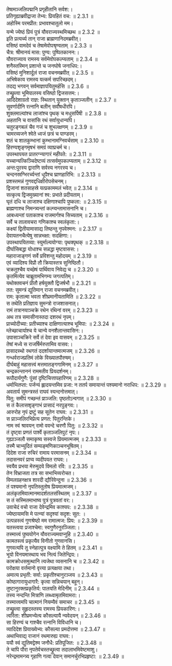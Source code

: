 

  
तेषामञ्जलिपद्मानि प्रगृहीतानि सर्वश:।  
प्रतिगृह्याब्रवीद्राजा तेभ्य: प्रियहितं वच: ॥ 2.3.1 ॥   
अहोस्मि परमप्रीत: प्रभावश्चातुलो मम।  
यन्मे ज्येष्ठं प्रियं पुत्रं यौवराज्यस्थमिच्छथ ॥ 2.3.2 ॥   
इति प्रत्यर्च्य तान् राजा ब्राह्मणानिदमब्रवीत्।  
वसिष्ठं वामदेवं च तेषामेवोपश्रृण्वताम् ॥ 2.3.3 ॥   
चैत्र: श्रीमानयं मास: पुण्य: पुष्पितकानन:।  
यौवराज्याय रामस्य सर्वमेवोपकल्प्यताम् ॥ 2.3.4 ॥   
शनैस्तस्मिन् प्रशान्ते च जनघोषे जनाधिप:।  
वसिष्ठं मुनिशार्दूलं राजा वचनमब्रवीत् ॥ 2.3.5 ॥   
अभिषेकाय रामस्य यत्कर्म सपरिच्छदम्।  
तदद्य भगवन् सर्वमाज्ञापयितुमर्हसि ॥ 2.3.6 ॥   
तच्छ्रुत्वा भूमिपालस्य वसिष्ठो द्विजसत्तम:।  
आदिदेशाग्रतो राज्ञ: स्थितान् युक्तान् कृताञ्जलीन् ॥ 2.3.7 ॥   
सुवर्णादीनि रत्नानि बलीन् सर्वौषधीरपि।  
शुक्लमाल्यांश्च लाजांश्च पृथक् च मधुसर्पिषी ॥ 2.3.8 ॥   
अहतानि च वासांसि रथं सर्वायुधान्यपि।  
चतुरङ्गबलं चैव गजं च शुभलक्षणम् ॥ 2.3.9 ॥   
चामरव्यजने श्वेते ध्वजं छत्रं च पाण्डरम्।  
शतं च शातकुम्भानां कुम्भानामग्निवर्चसाम् ॥ 2.3.10 ॥   
हिरण्यशृङ्गमृषभं समग्रं व्याघ्रचर्म च।  
उपस्थापयत प्रातरग्न्यागारं महीपते: ॥ 2.3.11 ॥   
यच्चान्यत्किञ्चिदेष्टव्यं तत्सर्वमुपकल्प्यताम् ॥ 2.3.12 ॥   
अन्त:पुरस्य द्वाराणि सर्वस्य नगरस्य च।  
चन्दनस्रग्भिरर्च्यन्तां धूपैश्च घ्राणहारिभि: ॥ 2.3.13 ॥   
प्रशस्तमन्नं गुणवद्दधिक्षीरोपसेचनम्।  
द्विजानां शतसाहस्रे यत्प्रकाममलं भवेत् ॥ 2.3.14 ॥   
सत्कृत्य द्विजमुख्यानां श्व: प्रभाते प्रदीयताम्।  
घृतं दधि च लाजाश्च दक्षिणाश्चापि पुष्कला: ॥ 2.3.15 ॥   
ब्राह्मणाश्च निमन्त्र्यन्तां कल्प्यन्तामासनानि च।  
आबध्यन्तां पताकाश्च राजमार्गश्च सिच्यताम् ॥ 2.3.16 ॥   
सर्वे च तालावचरा गणिकाश्च स्वलंकृता:।  
कक्ष्यां द्वितीयामासाद्य तिष्ठन्तु नृपवेश्मन: ॥ 2.3.17 ॥   
देवायतनचैत्येषु सान्नभक्षा: सदक्षिणा:।  
उपस्थापयितव्या: स्युर्माल्ययोग्या: पृथक्पृथक् ॥ 2.3.18 ॥   
दीर्घासिबद्धा योधाश्च सन्नद्धा मृष्टवासस:।  
महाराजाङ्गणं सर्वे प्रविशन्तु महोदयम् ॥ 2.3.19 ॥   
एवं व्यादिश्य विप्रौ तौ क्रियास्तत्र सुनिष्ठितौ।  
चक्रतुश्चैव यच्छेषं पार्थिवाय निवेद्य च ॥ 2.3.20 ॥   
कृतमित्येव चाब्रूतामभिगम्य जगत्पतिम्।  
यथोक्तवचनं प्रीतौ हर्षयुक्तौ द्विजर्षभौ ॥ 2.3.21 ॥   
तत: सुमन्त्रं द्युतिमान् राजा वचनमब्रवीत्।  
राम: कृतात्मा भवता शीघ्रमानीयतामिति ॥ 2.3.22 ॥   
स तथेति प्रतिज्ञाय सुमन्त्रो राजशासनात्।  
रामं तत्रानयाञ्चक्रे रथेन रथिनां वरम् ॥ 2.3.23 ॥   
अथ तत्र समासीनास्तदा दशरथं नृपम्।  
प्राच्योदीच्या: प्रतीच्याश्च दाक्षिणात्याश्च भूमिपा: ॥ 2.3.24 ॥   
म्लेच्छाचार्याश्च ये चान्ये वनशैलान्तवासिन:।  
उपासाञ्चक्रिरे सर्वे तं देवा इव वासवम् ॥ 2.3.25 ॥   
तेषां मध्ये स राजर्षिर्मरुतामिव वासव:।  
प्रासादस्थो रथगतं ददर्शायान्तमात्मजम् ॥ 2.3.26 ॥   
गन्धर्वराजप्रतिमं लोके विख्यातपौरुषम्।  
दीर्घबाहुं महासत्त्वं मत्तमातङ्गगामिनम् ॥ 2.3.27 ॥   
चन्द्रकान्ताननं राममतीव प्रियदर्शनम्।  
रूपौदार्यगुणै: पुंसां दृष्टिचित्तापहारिणम् ॥ 2.3.28 ॥   
धर्माभितप्ता: पर्जन्यं ह्लादयन्तमिव प्रजा: न ततर्प समायान्तं पश्यमानो नराधिप: ॥ 2.3.29 ॥   
अवतार्य सुमन्त्रस्तं राघवं स्यन्दनोत्तमात्।  
पितु: समीपं गच्छन्तं प्राञ्जलि: पृष्ठतोऽन्वगात् ॥ 2.3.30 ॥   
स तं कैलासशृङ्गाभं प्रासादं नरपुङ्गव:।  
आरुरोह नृपं द्रष्टुं सह सूतेन राघव: ॥ 2.3.31 ॥   
स प्राञ्जलिरभिप्रेत्य प्रणत: पितुरन्तिके।  
नाम स्वं श्रावयन् रामो ववन्दे चरणौ पितु: ॥ 2.3.32 ॥   
तं दृष्ट्वा प्रणतं पार्श्वे कृताञ्जलिपुटं नृप:।  
गृह्याञ्जलौ समाकृष्य सस्वजे प्रियमात्मजम् ॥ 2.3.33 ॥   
तस्मै चाभ्युदितं सम्यङ्मणिकाञ्चनभूषितम्।  
दिदेश राजा रुचिरं रामाय परमासनम् ॥ 2.3.34 ॥   
तदासनवरं प्राप्य व्यदीपयत राघव:।  
स्वयैव प्रभया मेरुमुदये विमलो रवि: ॥ 2.3.35 ॥   
तेन विभ्राजता तत्र सा सभाभिव्यरोचत।  
विमलग्रहनक्षत्र शारदी द्यौरिवेन्दुना ॥ 2.3.36 ॥   
तं पश्यमानो नृपतिस्तुतोष प्रियमात्मजम्।  
अलंकृतमिवात्मानमादर्शतलसंस्थितम् ॥ 2.3.37 ॥   
स तं सस्मितमाभाष्य पुत्रं पुत्रवतां वर:।  
उवाचेदं वचो राजा देवेन्द्रमिव काश्यप: ॥ 2.3.38 ॥   
ज्येष्ठायामसि मे पत्न्यां सदृश्यां सदृश: सुत: ।  
उत्पन्नस्त्वं गुणश्रेष्ठो मम रामात्मज: प्रिय:  ॥ 2.3.39 ॥   
यतस्त्वया प्रजाश्चेमा: स्वगुणैरनुरञ्जिता:।  
तस्मात्त्वं पुष्ययोगेन यौवराज्यमवाप्नुहि ॥ 2.3.40 ॥   
कामतस्त्वं प्रकृत्यैव विनीतो गुणवानसि।  
गुणवत्यपि तु स्नेहात्पुत्र वक्ष्यामि ते हितम् ॥ 2.3.41 ॥   
भूयो विनयमास्थाय भव नित्यं जितेन्द्रिय:।  
कामक्रोधसमुत्थानि त्यजेथा व्यसनानि च ॥ 2.3.42 ॥   
परोक्षया वर्त्तमानो वृत्त्या प्रत्यक्षया तथा।  
अमात्य प्रभृती: सर्वा: प्रकृतीश्चानुरञ्जय ॥ 2.3.43 ॥   
कोष्ठागारायुधागारै: कृत्वा सन्निचयान् बहून्।  
तुष्टानुरक्तप्रकृतिर्य: पालयति मेदिनीम् ॥ 2.3.44 ॥   
तस्य नन्दन्ति मित्राणि लब्ध्वामृतमिवामरा:।  
तस्मात्त्वमपि चात्मानं नियम्यैवं समाचर ॥ 2.3.45 ॥   
तच्छ्रुत्वा सुहृदस्तस्य रामस्य प्रियकारिण:।  
त्वरिता: शीघ्रमभ्येत्य कौसल्यायै न्यवेदयन् ॥ 2.3.46 ॥   
सा हिरण्यं च गाश्चैव रत्नानि विविधानि च।  
व्यादिदेश प्रियाख्येभ्य: कौसल्या प्रमदोत्तमा ॥ 2.3.47 ॥   
अथाभिवाद्य राजानं रथमारुह्य राघव:।  
ययौ स्वं द्युतिमद्वेश्म जनौधै: प्रतिपूजित: ॥ 2.3.48 ॥   
ते चापि पौरा नृपतेर्वचस्तच्छ्रुत्वा तदालाभमिवेष्टमाशु।  
नरेन्द्रमामन्त्र्य गृहाणि गत्वा देवान् समानर्चुरभिप्रहृष्टा: ॥ 2.3.49 ॥   
